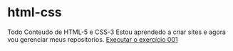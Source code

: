 # html-css
 Todo Conteudo de HTML-5 e CSS-3
Estou aprendedo a criar sites e agora vou gerenciar meus repositorios.
<a href="https://maelrs.github.io/html-css/exercicios/ex001/index.html">Executar o exercício 001</a> 